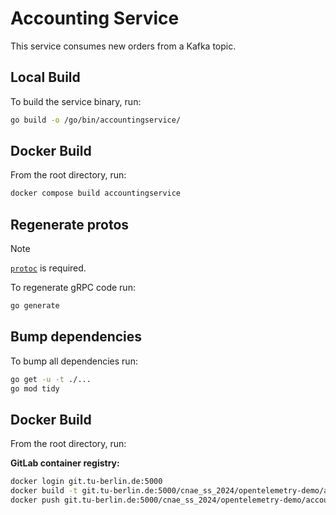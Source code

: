 # Accounting Service

This service consumes new orders from a Kafka topic.

## Local Build

To build the service binary, run:

```sh
go build -o /go/bin/accountingservice/
```

## Docker Build

From the root directory, run:

```sh
docker compose build accountingservice
```

## Regenerate protos

> [!NOTE]
> [`protoc`](https://grpc.io/docs/protoc-installation/) is required.

To regenerate gRPC code run:

```sh
go generate
```

## Bump dependencies

To bump all dependencies run:

```sh
go get -u -t ./...
go mod tidy
```

## Docker Build

From the root directory, run:

**GitLab container registry:**
```sh
docker login git.tu-berlin.de:5000
docker build -t git.tu-berlin.de:5000/cnae_ss_2024/opentelemetry-demo/accountingservice:original -f ./src/accountingservice/Dockerfile .
docker push git.tu-berlin.de:5000/cnae_ss_2024/opentelemetry-demo/accountingservice:original
```
